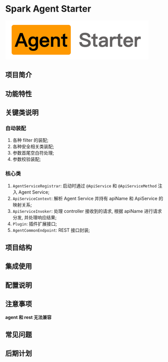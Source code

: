 # Spark Agent Starter

![](./logoly.pro.png)

## 项目简介

## 功能特性

## 关键类说明

### 自动装配

1. 各种 filter 的装配;
2. 各种安全相关类装配;
3. 参数首尾空白符处理;
4. 参数校验装配;

### 核心类

1. `AgentServiceRegistrar`: 启动时通过 `@ApiService` 和 `@ApiServiceMethod` 注入 Agent Service;
2. `ApiServiceContext`: 解析 Agent Service 并持有 apiName 和 ApiService 的映射关系;
3. `ApiServiceInvoker`: 处理 controller 接收到的请求, 根据 apiName 进行请求分发, 并处理响应结果;
4. `Plugin`: 插件扩展接口;
5. `AgentCommonEndpoint`: REST 接口封装;

## 项目结构

## 集成使用

## 配置说明

## 注意事项

**agent 和 rest 无法兼容**

## 常见问题

## 后期计划
